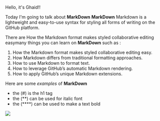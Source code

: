 Hello, it's Ghaid!!

Today I'm going to talk about **MarkDown**
**MarkDown** Markdown is a lightweight and easy-to-use syntax for styling all forms of writing on the GitHub platform.

There are How the Markdown format makes styled collaborative editing easymany things you can learn on **MarkDown** such as :

1. How the Markdown format makes styled collaborative editing easy.
2. How Markdown differs from traditional formatting approaches.
3. How to use Markdown to format text.
4. How to leverage GitHub’s automatic Markdown rendering.
5. How to apply GitHub’s unique Markdown extensions.

Here are some *examples* of **MarkDown**

- the (#) is the h1 tag
- the (**) can be used for italic font
- the (****) can be used to make a text bold

![](https://i.stack.imgur.com/ldPDu.png)

